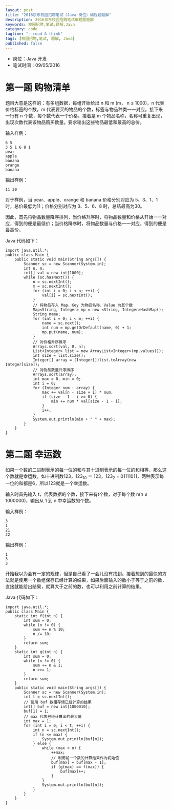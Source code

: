 ```yaml
---
layout: post
title: "2016京东校园招聘笔试（Java 岗位）编程题题解"
description: 2016京东校园招聘笔试编程题题解
keywords: 校园招聘,笔试,题解,Java
category: code
tagline: "--read & think"
tags: [校园招聘,笔试, 题解, Java]
published: false
---
```


* 岗位：Java 开发
* 笔试时间：09/05/2016

# 第一题 购物清单

题目大意是这样的：有多组数据，每组开始给出 n 和 m (m， n ≤ 1000)，n 代表价格标签的个数，m 代表要买的物品的个数，标签与物品种类一一对应。接下来一行有 n 个数，每个数代表一个价格。接着是 m 个物品名称，名称可重复出现，出现次数代表该物品购买数量。要求输出这些物品最低和最高的总价。

输入样例：

	6 5
	3 5 1 6 8 1
	pear
	apple
	banana
	orange
	banana

输出样例：

	11 30
	
对于样例，当 pear、apple、orange 和 banana 价格分别对应为 5、3、1、1 时，总价最低为11；价格分别对应为 3、5、6、8 时，总结最高为30。

因此，首先将物品数量降序排列，当价格升序时，将物品数量和价格从开始一一对应，得到的便是最低价；当价格降序时，将物品数量与价格一一对应，得到的便是最高价。

Java 代码如下：

	import java.util.*;
	public class Main {
	    public static void main(String args[]) {
	        Scanner sc = new Scanner(System.in);
	        int n, m;
	        int[] val = new int[1000];
	        while (sc.hasNext()) {
	            n = sc.nextInt();
	            m = sc.nextInt();
	            for (int i = 0; i < n; ++i) {
	                val[i] = sc.nextInt();
	            }
	            // 将物品存入 Map，Key 为物品名称，Value 为其个数
	            Map<String, Integer> mp = new <String, Integer>HashMap();
	            String name;
	            for (int i = 0; i < m; ++i) {
	                name = sc.next();
	                int num = mp.getOrDefault(name, 0) + 1;
	                mp.put(name, num);
	            }
	            // 对价格升序排序
	            Arrays.sort(val, 0, n);
	            List<Integer> list = new ArrayList<Integer>(mp.values());
	            int size = list.size();
	            Integer[] array = (Integer[])list.toArray(new Integer[size]);
	            // 对物品数量升序排序
	            Arrays.sort(array);
	            int max = 0, min = 0;
	            int i = 0;
	            for (Integer num : array) {
	                max += val[n - size + i] * num;
	                if (size - 1 - i >= 0) {
	                    min += num * val[size - 1 - i];
	                }
	                i++;
	            }
	            System.out.println(min + " " + max);
	        }
	    }
	}


# 第二题 幸运数

如果一个数的二进制表示的每一位的和与其十进制表示的每一位的和相等，那么这个数就是幸运数。如十进制数123，123<sub>10</sub> ＝ 123，123<sub>2</sub> = 01111011，两种表示每一位的和都是6，所以123就是一个幸运数。

输入时首先输入 t，代表数据的个数，接下来有t个数，对于每个数 n(n ≤ 1000000)，输出从 1 到 n 中幸运数的个数。

输入样例：

	3
	1
	21
	22

输出样例：

	1
	3
	3

开始我以为会有一定的规律，但是自己看了一会儿没有找到。接着想到的最快的方法就是使用一个数组保存已经计算的结果，如果后面输入的数小于等于之前的数，直接就能给出结果，就算大于之前的数，也可以利用之前计算的结果。

Java 代码如下：

	import java.util.*;
	public class Main {
	    static int f(int n) {
	        int sum = 0;
	        while (n != 0) {
	            sum += n % 10;
	            n /= 10;
	        }
	        return sum;
	    }
	    static int g(int n) {
	        int sum = 0;
	        while (n != 0) {
	            sum += n & 1;
	            n >>= 1;
	        }
	        return sum;
	    }
	    public static void main(String args[]) {
	        Scanner sc = new Scanner(System.in);
	        int t = sc.nextInt();
	        // 使用 buf 数组存储已经计算的结果
	        int[] buf = new int[1000010];
	        buf[1] = 1;
	        // max 代表已经计算出的最大值
	        int max = 1;
	        for (int i = 0; i < t; ++i) {
	            int n = sc.nextInt();
	            if (n <= max) {
	                System.out.println(buf[n]);
	            } else {
	                while (max < n) {
	                    ++max;
	                    // 利用前一个数的计算结果作为初始值
	                    buf[max] = buf[max - 1];
	                    if (g(max) == f(max)) {
	                        buf[max]++;
	                    }
	                }
	                System.out.println(buf[n]);
	            }
	        }
	    }
	}


